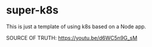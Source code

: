 # super-k8s

This is just a template of using k8s based on a Node app.

SOURCE OF TRUTH:
https://youtu.be/d6WC5n9G_sM

